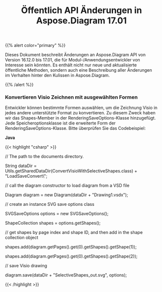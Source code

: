 ﻿---
title: Öffentlich API Änderungen in Aspose.Diagram 17.01
type: docs
weight: 10
url: /de/java/public-api-changes-in-aspose-diagram-17-01/
---
{{% alert color="primary" %}} 

Dieses Dokument beschreibt Änderungen an Aspose.Diagram API von Version 16.12.0 bis 17.01, die für Modul-/Anwendungsentwickler von Interesse sein könnten. Es enthält nicht nur neue und aktualisierte öffentliche Methoden, sondern auch eine Beschreibung aller Änderungen im Verhalten hinter den Kulissen in Aspose.Diagram.

{{% /alert %}} 
### **Konvertieren Visio Zeichnen mit ausgewählten Formen**
Entwickler können bestimmte Formen auswählen, um die Zeichnung Visio in jedes andere unterstützte Format zu konvertieren. Zu diesem Zweck haben wir das Shapes-Member in der RenderingSaveOptions-Klasse hinzugefügt. Jede Speicheroptionsklasse ist die erweiterte Form der RenderingSaveOptions-Klasse. Bitte überprüfen Sie das Codebeispiel:

**Java**

{{< highlight "csharp" >}}

 // The path to the documents directory.

String dataDir = Utils.getSharedDataDir(ConvertVisioWithSelectiveShapes.class) + "LoadSaveConvert\\";

// call the diagram constructor to load diagram from a VSD file

Diagram diagram = new Diagram(dataDir + "Drawing1.vsdx");

// create an instance SVG save options class

SVGSaveOptions options = new SVGSaveOptions();

ShapeCollection shapes = options.getShapes();

// get shapes by page index and shape ID, and then add in the shape collection object

shapes.add(diagram.getPages().get(0).getShapes().getShape(1));

shapes.add(diagram.getPages().get(0).getShapes().getShape(2));

// save Visio drawing

diagram.save(dataDir + "SelectiveShapes_out.svg", options);

{{< /highlight >}}

